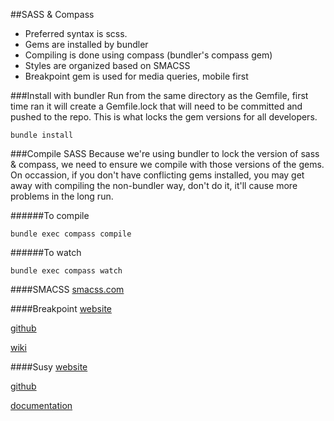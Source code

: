 ##SASS & Compass
- Preferred syntax is scss.
- Gems are installed by bundler
- Compiling is done using compass (bundler's compass gem)
- Styles are organized based on SMACSS
- Breakpoint gem is used for media queries, mobile first

###Install with bundler
Run from the same directory as the Gemfile, first time ran it will create a Gemfile.lock that will need to be committed and pushed to the repo. This is what locks the gem versions for all developers.
```
bundle install
```

###Compile SASS
Because we're using bundler to lock the version of sass & compass, we need to ensure we compile with those versions of the gems. On occassion, if you don't have conflicting gems installed, you may get away with compiling the non-bundler way, don't do it, it'll cause more problems in the long run.

######To compile
```
bundle exec compass compile
```
######To watch
```
bundle exec compass watch
```

####SMACSS
[smacss.com](http://smacss.com)

####Breakpoint
[website](http://breakpoint-sass.com/)

[github](https://github.com/at-import/breakpoint)

[wiki](https://github.com/at-import/breakpoint/wiki)

####Susy
[website](http://susy.oddbird.net/)

[github](https://github.com/ericam/susy)

[documentation](http://susydocs.oddbird.net/en/latest/)